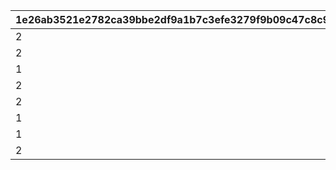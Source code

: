 |1e26ab3521e2782ca39bbe2df9a1b7c3efe3279f9b09c47c8c923f0c2df9bf26|42789f384acbb7904fa011d67722b4af5fce198ebaacd9e343bbd85c0507400c|7ba90eaa6bab172062434761097bd3a135f902116c2dd89a9e596861d0ad460a|
| --- | --- | --- |
|2|1011|101|
|2|1021|102|
|1|1031|103|
|2|1041|104|
|2|1051|105|
|1|1061|106|
|1|1071|107|
|2|1081|108|